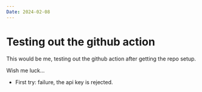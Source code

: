 ```yaml
---
Date: 2024-02-08
---
```


# Testing out the github action
This would be me, testing out the github action after getting the repo setup.

Wish me luck...
- First try: failure, the api key is rejected.
